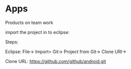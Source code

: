 Apps
====

Products on team work



import the project in to eclipse:

Steps:

Eclipse: File-> Import> Git-> Project from Git-> Clone URI->

Clone URL: https://github.com/github/android.git
